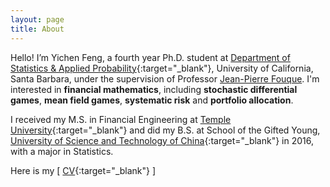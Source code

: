 ```yaml
---
layout: page
title: About
---
```


Hello! I’m Yichen Feng, a fourth year Ph.D. student at [Department of Statistics & Applied Probability](http://www.pstat.ucsb.edu){:target="_blank"}, University of California, Santa Barbara, under the supervision of Professor [Jean-Pierre Fouque](http://fouque.faculty.pstat.ucsb.edu). I'm interested in **financial mathematics**, including **stochastic differential games**, **mean field games**, **systematic risk** and **portfolio allocation**.


I received my M.S. in Financial Engineering at [Temple University](https://www.fox.temple.edu/about-fox/){:target="_blank"} and did my B.S. at School of the Gifted Young, [University of Science and Technology of China](http://en.ustc.edu.cn/Schools.htm){:target="_blank"} in 2016, with a major in Statistics.

Here is my \[ [CV](YichenCV.pdf){:target="_blank"} \]
